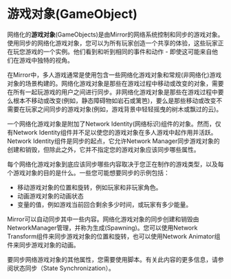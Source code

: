 # 游戏对象(GameObject)

网络化的**游戏对象**(GameObjects)是由Mirror的网络系统控制和同步的游戏对象。使用同步的网络化游戏对象，您可以为所有玩家创造一个共享的体验，这些玩家正在玩您游戏的一个实例。他们看到和听到相同的事件和动作 - 即使这可能来自他们在游戏中独特的视角。

在Mirror中，多人游戏通常是使用包含一些网络化游戏对象和常规(非网络化)游戏对象的场景构建的。网络化游戏对象是那些在游戏过程中移动或改变的对象，需要在所有一起玩游戏的用户之间进行同步。非网络化游戏对象是那些在游戏过程中要么根本不移动或改变(例如，静态障碍物如岩石或篱笆)，要么是那些移动或改变不需要在玩家之间同步的游戏对象(例如，游戏背景中轻轻摇曳的树木或飘过的云)。

一个网络化游戏对象是附加了Network Identity(网络标识)组件的对象。然而，仅有Network Identity组件并不足以使您的游戏对象在多人游戏中起作用并活跃。Network Identity组件是同步的起点，它允许Network Manager同步游戏对象的创建和销毁，但除此之外，它并不指定您的游戏对象应该同步哪些属性。

每个网络化游戏对象到底应该同步哪些内容取决于您正在制作的游戏类型，以及每个游戏对象的目的是什么。一些您可能想要同步的示例包括：

* 移动游戏对象的位置和旋转，例如玩家和非玩家角色。
* 动画游戏对象的动画状态
* 变量的值，例如游戏当前回合剩余多少时间，或玩家有多少能量。

Mirror可以自动同步其中一些内容。网络化游戏对象的同步创建和销毁由NetworkManager管理，并称为生成(Spawning)。您可以使用Network Transform组件来同步游戏对象的位置和旋转，也可以使用Network Animator组件来同步游戏对象的动画。

要同步网络游戏对象的其他属性，您需要使用脚本。有关此内容的更多信息，请参阅状态同步（State Synchronization）。
